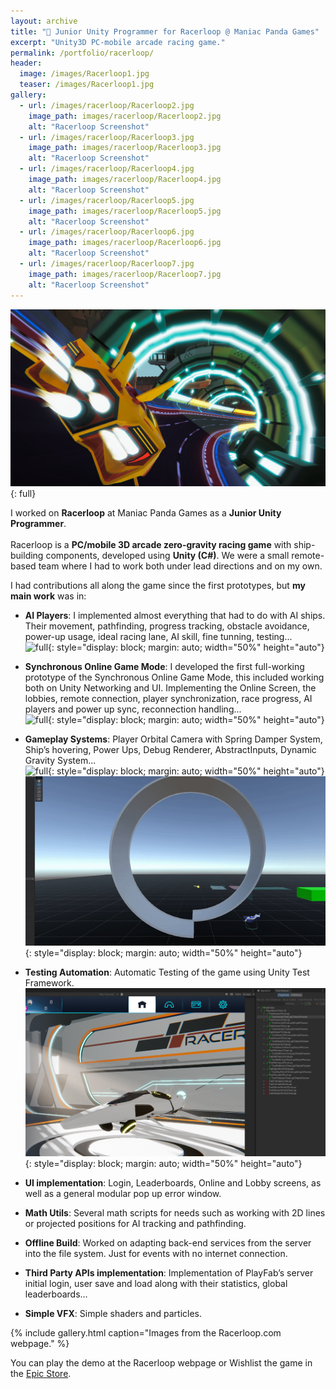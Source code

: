 ```yaml
---
layout: archive
title: "🚀 Junior Unity Programmer for Racerloop @ Maniac Panda Games"
excerpt: "Unity3D PC-mobile arcade racing game."
permalink: /portfolio/racerloop/
header:
  image: /images/Racerloop1.jpg
  teaser: /images/Racerloop1.jpg
gallery:
  - url: /images/racerloop/Racerloop2.jpg
    image_path: images/racerloop/Racerloop2.jpg
    alt: "Racerloop Screenshot"
  - url: /images/racerloop/Racerloop3.jpg
    image_path: images/racerloop/Racerloop3.jpg
    alt: "Racerloop Screenshot"
  - url: /images/racerloop/Racerloop4.jpg
    image_path: images/racerloop/Racerloop4.jpg
    alt: "Racerloop Screenshot"
  - url: /images/racerloop/Racerloop5.jpg
    image_path: images/racerloop/Racerloop5.jpg
    alt: "Racerloop Screenshot"
  - url: /images/racerloop/Racerloop6.jpg
    image_path: images/racerloop/Racerloop6.jpg
    alt: "Racerloop Screenshot"
  - url: /images/racerloop/Racerloop7.jpg
    image_path: images/racerloop/Racerloop7.jpg
    alt: "Racerloop Screenshot"
---
```


![full](/images/Racerloop1.jpg){: full}

I worked on **Racerloop** at Maniac Panda Games as a **Junior Unity Programmer**.
<br><br>Racerloop is a **PC/mobile 3D arcade zero-gravity racing game** with ship-building components, developed using **Unity (C#)**. We were a small remote-based team where I had to work both under lead directions and on my own.

I had contributions all along the game since the first prototypes, but **my main work** was in:

- **AI Players**: I implemented almost everything that had to do with AI ships. Their movement, pathfinding, progress tracking, obstacle avoidance, power-up usage, ideal racing lane, AI skill, fine tunning, testing...
<br>![full](/images/racerloop/ezgif-1-b6f170d22e.gif){: style="display: block; margin: auto; width="50%" height="auto"}

- **Synchronous Online Game Mode**: I developed the first full-working prototype of the Synchronous Online Game Mode, this included working both on Unity Networking and UI. Implementing the Online Screen, the lobbies, remote connection, player synchronization, race progress, AI players and power up sync, reconnection handling...
<br>![full](/images/racerloop/ezgif-3-2279a6cc27.gif){: style="display: block; margin: auto; width="50%" height="auto"}

- **Gameplay Systems**: Player Orbital Camera with Spring Damper System, Ship’s hovering, Power Ups, Debug Renderer, AbstractInputs, Dynamic Gravity System...
<br>![full](/images/racerloop/ezgif-2-6595f0e17e.gif){: style="display: block; margin: auto; width="50%" height="auto"} ![full](/images/racerloop/ezgif-5-32998c4530.gif){: style="display: block; margin: auto; width="50%" height="auto"}

- **Testing Automation**: Automatic Testing of the game using Unity Test Framework.
<br>![full](/images/racerloop/racerlooptests.png){: style="display: block; margin: auto; width="50%" height="auto"}

- **UI implementation**: Login, Leaderboards, Online and Lobby screens, as well as a general modular pop up error window.

- **Math Utils**: Several math scripts for needs such as working with 2D lines or projected positions for AI tracking and pathfinding.

- **Offline Build**: Worked on adapting back-end services from the server into the file system. Just for events with no internet connection.

- **Third Party APIs implementation**: Implementation of PlayFab’s server initial login, user save and load along with their statistics, global leaderboards...

- **Simple VFX**: Simple shaders and particles.

{% include gallery.html caption="Images from the Racerloop.com webpage." %}

You can play the demo at the Racerloop webpage or Wishlist the game in the [Epic Store](https://store.epicgames.com/en-US/p/racerloop-4d3ab2).